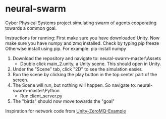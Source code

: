 # neural-swarm
Cyber Physical Systems project simulating swarm of agents cooperating towards a common goal.

Instructions for running:
First make sure you have downloaded Unity.
Now make sure you have numpy and zmq installed. Check by typing pip freeze 
Otherwise install using pip. For example: pip install numpy

1. Download the repository and navigate to: neural-swarm-master\Assets
    - Double click main_2.unity, a Unity scene. This should open in Unity. 
2. Under the "Scene" tab, click "2D" to see the simulation easier. 
3. Run the scene by clicking the play button in the top center part of the screen. 
4. The Scene will run, but nothing will happen. So navigate to: neural-swarm-master\Python 
    - Run client_server.py 
5. The "birds" should now move towards the "goal"

Inspiration for network code from [Unity-ZeroMQ-Example](https://github.com/valkjsaaa/Unity-ZeroMQ-Example)
